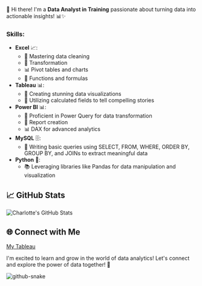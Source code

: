 👋 Hi there! I'm a **Data Analyst in Training** passionate about turning data into actionable insights! 📊✨

### Skills:
- **Excel** 📈: 
  - 🧹 Mastering data cleaning
  - 🔄 Transformation
  - 📊 Pivot tables and charts
  - 🔧 Functions and formulas
- **Tableau** 📊: 
  - 🎨 Creating stunning data visualizations
  - 📐 Utilizing calculated fields to tell compelling stories
- **Power BI** 📊: 
  - 🔄 Proficient in Power Query for data transformation
  - 📑 Report creation
  - 📊 DAX for advanced analytics
- **MySQL** 🗄️: 
  - 📜 Writing basic queries using SELECT, FROM, WHERE, ORDER BY, GROUP BY, and JOINs to extract meaningful data
- **Python** 🐍: 
  - 📚 Leveraging libraries like Pandas for data manipulation and visualization

## 📈 GitHub Stats 
![Charlotte's GitHub Stats](https://github-readme-stats.vercel.app/api?username=Charlotte&show_icons=true&theme=radical)

## 🌐 Connect with Me 
[My Tableau](https://public.tableau.com/app/profile/charlotte.holden/vizzes)

I'm excited to learn and grow in the world of data analytics! Let's connect and explore the power of data together! 🚀


<picture>
  <source media="(prefers-color-scheme: dark)" srcset="https://github.com/CharlotteHolden-data/CharlotteHolden-data/blob/output/github-contribution-grid-snake.svg" />
  <source media="(prefers-color-scheme: light)" srcset="https://github.com/CharlotteHolden-data/CharlotteHolden-data/blob/output/github-contribution-grid-snake.svg" />
  <img alt="github-snake" src="https://github.com/CharlotteHolden-data/CharlotteHolden-data/blob/output/github-contribution-grid-snake.svg" />
</picture>
